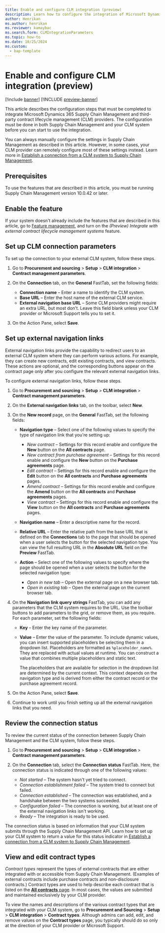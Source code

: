 ```yaml
---
title: Enable and configure CLM integration (preview)
description: Learn how to configure the integration of Microsoft Dynamics 365 Supply Chain Management and third-party contract lifecycle management (CLM) providers.
author: Henrikan
ms.author: henrikan
ms.reviewer: kamaybac
ms.search.form: CLMIntegrationParameters
ms.topic: how-to
ms.date: 10/25/2024
ms.custom: 
  - bap-template
---
```


# Enable and configure CLM integration (preview)

[!include [banner](../../../includes/banner.md)]
[!INCLUDE [preview-banner](~/../shared-content/shared/preview-includes/preview-banner.md)]
<!-- KFM: Preview until 10.0.43 GA -->

This article describes the configuration steps that must be completed to integrate Microsoft Dynamics 365 Supply Chain Management and third-party contract lifecycle management (CLM) providers. The configuration must be done in both Supply Chain Management and your CLM system before you can start to use the integration.

You can always manually configure the settings in Supply Chain Management as described in this article. However, in some cases, your CLM provider can remotely configure most of these settings instead. Learn more in [Establish a connection from a CLM system to Supply Chain Management](clm-establish-connection.md).

## Prerequisites

To use the features that are described in this article, you must be running Supply Chain Management version 10.0.42 or later.

## Enable the feature

If your system doesn't already include the features that are described in this article, go to [Feature management](../../../../fin-ops-core/fin-ops/get-started/feature-management/feature-management-overview.md), and turn on the *(Preview) Integrate with external contract lifecycle management systems* feature.

## Set up CLM connection parameters

To set up the connection to your external CLM system, follow these steps.

1. Go to **Procurement and sourcing** \> **Setup** \> **CLM integration** \> **Contract management parameters**.
1. On the **Connection** tab, on the **General** FastTab, set the following fields:

    - **Connection name** – Enter a name to identify the CLM system.
    - **Base URL** – Enter the host name of the external CLM service.
    - **External navigation base URL** – Some CLM providers might require an extra URL, but most don't. Leave this field blank unless your CLM provider or Microsoft Support tells you to set it.

1. On the Action Pane, select **Save**.

## Set up external navigation links

External navigation links provide the capability to redirect users to an external CLM system where they can perform various actions. For example, they can create new contracts, edit existing contracts, and view contracts. These actions are optional, and the corresponding buttons appear on the contract page only after you configure the relevant external navigation links.

To configure external navigation links, follow these steps.

1. Go to **Procurement and sourcing** \> **Setup** \> **CLM integration** \> **Contract management parameters**.
1. On the **External navigation links** tab, on the toolbar, select **New**.
1. On the **New record** page, on the **General** FastTab, set the following fields:

    - **Navigation type** – Select one of the following values to specify the type of navigation link that you're setting up:

        - *New contract* – Settings for this record enable and configure the **New** button on the **All contracts** page.
        - *New contract from purchase agreement* – Settings for this record enable and configure the **New** button on the **Purchase agreements** page.
        - *Edit contract* – Settings for this record enable and configure the **Edit** button on the **All contracts** and **Purchase agreements** pages.
        - *Amend contract* – Settings for this record enable and configure the **Amend** button on the **All contracts** and **Purchase agreements** pages.
        - *View contract* – Settings for this record enable and configure the **View** button on the **All contracts** and **Purchase agreements** pages.

    - **Navigation name** – Enter a descriptive name for the record.
    - **Relative URL** – Enter the relative path from the base URL that is defined on the **Connections** tab to the page that should be opened when a user selects the button for the selected navigation type. You can view the full resulting URL in the **Absolute URL** field on the **Preview** FastTab.
    - **Action** – Select one of the following values to specify where the page should be opened when a user selects the button for the selected navigation type:

        - *Open in new tab* – Open the external page on a new browser tab.
        - *Open in existing tab* – Open the external page on the current browser tab.

1. On the **Navigation link query strings** FastTab, you can add any parameters that the CLM system requires to the URL. Use the toolbar buttons to add parameters to the grid, or remove them, as you require. For each parameter, set the following fields:

    - **Key** – Enter the key name of the parameter.
    - **Value** – Enter the value of the parameter. To include dynamic values, you can insert supported placeholders be selecting them in a dropdown list. Placeholders are formatted as `%placeholder_name%`. They are replaced with actual values at runtime. You can construct a value that combines multiple placeholders and static text.

        The placeholders that are available for selection in the dropdown list are determined by the current context. This context depends on the navigation type and is derived from either the contract record or the purchase agreement record.

1. On the Action Pane, select **Save**.
1. Continue to work until you finish setting up all the external navigation links that you need.

## Review the connection status

To review the current status of the connection between Supply Chain Management and the CLM system, follow these steps.

1. Go to **Procurement and sourcing** \> **Setup** \> **CLM integration** \> **Contract management parameters**.
1. On the **Connection** tab, select the **Connection status** FastTab. Here, the connection status is indicated through one of the following values:

    - *Not started* – The system hasn't yet tried to connect.
    - *Connection establishment failed* – The system tried to connect but failed.
    - *Connection established* – The connection was established, and a handshake between the two systems succeeded.
    - *Configuration failed* – The connection is working, but at least one of the external navigation links isn't working.
    - *Ready* – The integration is ready to be used.

The connection status is based on information that your CLM system submits through the Supply Chain Management API. Learn how to set up your CLM system to return a value for this status indicator in [Establish a connection from a CLM system to Supply Chain Management](clm-establish-connection.md).

## View and edit contract types

*Contract types* represent the types of external contracts that are either integrated with or accessible from Supply Chain Management. (Examples of external contracts include purchase contracts and non-disclosure contracts.) Contract types are used to help describe each contract that is listed on the [**All contracts** page](../clm-use.md). In most cases, the values are submitted and maintained exclusively by your CLM provider.

To view the names and descriptions of the various contract types that are integrated with your CLM system, go to **Procurement and Sourcing** \> **Setup** \> **CLM integration** \> **Contract types**. Although admins can add, edit, and remove values on the **Contract types** page, you typically should do so only at the direction of your CLM provider or Microsoft Support.
